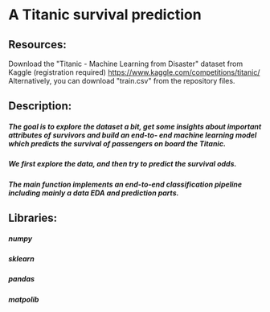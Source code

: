 # A Titanic survival prediction

## Resources: 


 Download the "Titanic - Machine Learning from Disaster" dataset from Kaggle (registration required)
 https://www.kaggle.com/competitions/titanic/
 Alternatively, you can download "train.csv" from the repository files.
 
## Description: 
 
##### The goal is to explore the dataset a bit, get some insights about important attributes of survivors and build an end-to-  end machine learning model which predicts the survival of passengers on board the Titanic.
 
##### We first explore the data, and then try to predict the survival odds.
##### The main function implements an end-to-end classification pipeline including mainly a data EDA and prediction parts.

## Libraries: 
##### numpy
##### sklearn
##### pandas
##### matpolib
